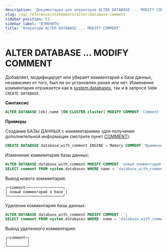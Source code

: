 ```yaml
---
description: 'Документация для операторов ALTER DATABASE ... MODIFY COMMENT'
slug: /sql-reference/statements/alter/database-comment
sidebar_position: 51
sidebar_label: 'ИЗМЕНИТЬ'
title: 'Операторы ALTER DATABASE ... MODIFY COMMENT'
---
```



# ALTER DATABASE ... MODIFY COMMENT

Добавляет, модифицирует или убирает комментарий к базе данных, независимо от того, был ли он установлен ранее или нет. Изменение комментария отражается как в [system.databases](/operations/system-tables/databases.md), так и в запросе `SHOW CREATE DATABASE`.

**Синтаксис**

``` sql
ALTER DATABASE [db].name [ON CLUSTER cluster] MODIFY COMMENT 'Comment'
```

**Примеры**

Создание БАЗЫ ДАННЫХ с комментариями (для получения дополнительной информации смотрите пункт [COMMENT](/sql-reference/statements/create/table#comment-clause)):

``` sql
CREATE DATABASE database_with_comment ENGINE = Memory COMMENT 'Временная база данных';
```

Изменение комментария базы данных:

``` sql
ALTER DATABASE database_with_comment MODIFY COMMENT 'новый комментарий к базе данных';
SELECT comment FROM system.databases WHERE name = 'database_with_comment';
```

Вывод нового комментария:

```text
┌─comment─────────────────┐
│ новый комментарий к базе │
└─────────────────────────┘
```

Удаление комментария базы данных:

``` sql
ALTER DATABASE database_with_comment MODIFY COMMENT '';
SELECT comment FROM system.databases WHERE  name = 'database_with_comment';
```

Вывод удаленного комментария:

```text
┌─comment─┐
│         │
└─────────┘
```
